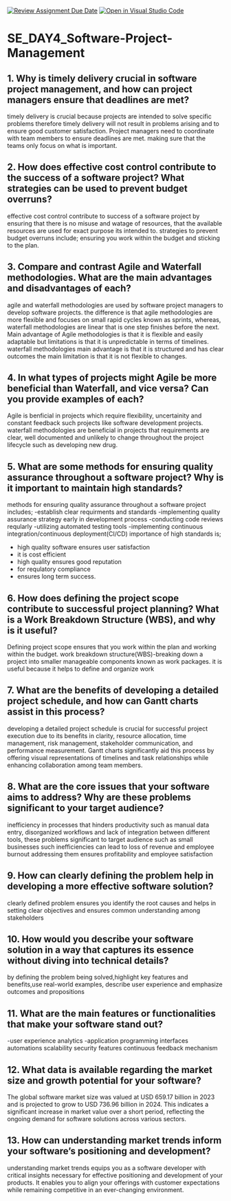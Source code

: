 [![Review Assignment Due Date](https://classroom.github.com/assets/deadline-readme-button-22041afd0340ce965d47ae6ef1cefeee28c7c493a6346c4f15d667ab976d596c.svg)](https://classroom.github.com/a/9pw6JKcu)
[![Open in Visual Studio Code](https://classroom.github.com/assets/open-in-vscode-2e0aaae1b6195c2367325f4f02e2d04e9abb55f0b24a779b69b11b9e10269abc.svg)](https://classroom.github.com/online_ide?assignment_repo_id=18440603&assignment_repo_type=AssignmentRepo)
# SE_DAY4_Software-Project-Management
## 1. Why is timely delivery crucial in software project management, and how can project managers ensure that deadlines are met?
timely delivery is crucial because projects are intended to solve specific problems therefore timely delivery will not result in problems arising and to ensure good customer satisfaction. Project managers need to coordinate with team members to ensure deadlines are met. making sure that the teams only focus on what is important.
## 2. How does effective cost control contribute to the success of a software project? What strategies can be used to prevent budget overruns?
effective cost control contribute to success of a software project by ensuring that there is no misuse and watage of resources, that the available resources are used for exact purpose its intended to. strategies to prevent budget overruns include; ensuring you work within the budget and sticking to the plan.
## 3. Compare and contrast Agile and Waterfall methodologies. What are the main advantages and disadvantages of each?
agile and waterfall methodologies are used by software project managers to develop software projects. the difference is that agile methodologies are more flexible and focuses on small rapid cycles known as sprints, whereas, waterfall methodologies are linear that is one step finishes before the next. Main advantage of Agile methodologies is that it is flexible and easily adaptable but limitations is that it is unpredictable in terms of timelines. waterfall methodologies main advantage is that it is structured and has clear outcomes the main limitation is that it is not flexible to changes.
## 4. In what types of projects might Agile be more beneficial than Waterfall, and vice versa? Can you provide examples of each?
Agile is benficial in projects which require flexibility, uncertainity and constant feedback such projects like software development projects. waterfall methodologies are beneficial in projects that requirements are clear, well documented and unlikely to change throughout the project lifecycle such as developing new drug.
## 5. What are some methods for ensuring quality assurance throughout a software project? Why is it important to maintain high standards?
methods for ensuring quality assurance throughout a software project includes;
-establish clear requirments and standards
-implementing quality assurance strategy early in development process
-conducting code reviews reqularly
-utilizing automated testing tools
-implementing continuous integration/continuous deployment(CI/CD)
importance of high standards is;
- high quality software ensures user satisfaction
- it is cost efficient
- high quality ensures good reputation
- for requlatory compliance
- ensures long term success.
## 6. How does defining the project scope contribute to successful project planning? What is a Work Breakdown Structure (WBS), and why is it useful?
Defining project scope ensures that you work within the plan and working within the budget.
work breakdown structure(WBS)-breaking down a project into smaller manageable components known as work packages. it is useful because it helps to define and organize work
## 7. What are the benefits of developing a detailed project schedule, and how can Gantt charts assist in this process?
developing a detailed project schedule is crucial for successful project execution due to its benefits in clarity, resource allocation, time management, risk management, stakeholder communication, and performance measurement. Gantt charts significantly aid this process by offering visual representations of timelines and task relationships while enhancing collaboration among team members.
## 8. What are the core issues that your software aims to address? Why are these problems significant to your target audience?
inefficiency in processes that hinders productivity such as manual data entry, disorganized workflows and lack of integration between different tools, these problems significant to target audience such as small businesses such inefficiencies can lead to loss of revenue and employee burnout addressing them ensures profitability and employee satisfaction
## 9. How can clearly defining the problem help in developing a more effective software solution?
clearly defined problem ensures you identify the root causes and helps in setting clear objectives and ensures common understanding among stakeholders
## 10. How would you describe your software solution in a way that captures its essence without diving into technical details?
by defining the problem being solved,highlight key features and benefits,use real-world examples, describe user experience and emphasize outcomes and propositions
## 11. What are the main features or functionalities that make your software stand out?
-user experience analytics
-application programming interfaces
automations
scalability
security features
continuous feedback mechanism
## 12. What data is available regarding the market size and growth potential for your software?
The global software market size was valued at USD 659.17 billion in 2023 and is projected to grow to USD 736.96 billion in 2024. This indicates a significant increase in market value over a short period, reflecting the ongoing demand for software solutions across various sectors.
## 13. How can understanding market trends inform your software’s positioning and development?
 understanding market trends equips you as a software developer with critical insights necessary for effective positioning and development of your products. It enables you to align your offerings with customer expectations while remaining competitive in an ever-changing environment.
